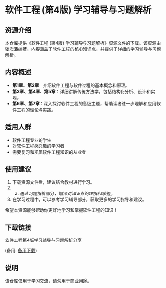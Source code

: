# 软件工程 (第4版) 学习辅导与习题解析

## 资源介绍

本仓库提供《软件工程 (第4版) 学习辅导与习题解析》资源文件的下载。该资源由张海藩编著，内容涵盖了软件工程的核心知识点，并提供了详细的学习辅导与习题解析。

## 内容概述

- **第1章、第2章**：介绍软件工程与软件过程的基本概念和原理。
- **第3章、第4章、第5章**：详细讲解传统方法学，包括结构化分析、设计和实现。
- **第6章、第7章**：深入探讨软件工程的高级主题，帮助读者进一步理解和应用软件工程的理论与实践。

## 适用人群

- 软件工程专业的学生
- 对软件工程感兴趣的学习者
- 需要复习和巩固软件工程知识的从业者

## 使用建议

1. 下载资源文件后，建议结合教材进行学习。
2. 2. 通过习题解析部分，加深对知识点的理解和掌握。
3. 在学习过程中，可以参考学习辅导部分，获取更多的学习指导和建议。

希望本资源能够帮助你更好地学习和掌握软件工程的知识！

## 下载链接
[软件工程第4版学习辅导与习题解析分享](https://pan.quark.cn/s/22b6242078ec) 

(备用: [备用下载](https://pan.baidu.com/s/1k0T7c6UZ_hKHzJE9qSDs9A?pwd=1234))

## 说明

该仓库仅用于学习交流，请勿用于商业用途。

